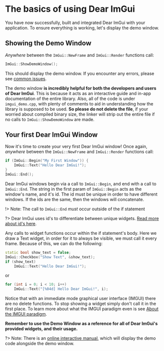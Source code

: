 # The basics of using Dear ImGui

You have now successfully, built and integrated Dear ImGui with your application. To ensure everything is working, let's
display the demo window.

## Showing the Demo Window

*Anywhere* between the `ImGui::NewFrame` and `ImGui::Render` functions call:

```cpp
ImGui::ShowDemoWindow();
```

This should display the demo window. If you encounter any errors, please see
[common issues](./integrating.md#common-issues).

The demo window **is incredibly helpful for both the developers and users of Dear ImGui**. This is because it acts as
an interactive guide and in-app documentation of the entire library. Also, all of the code is under `imgui_demo.cpp`, with 
plenty of comments to aid in understanding how the library is supposed to be used. **So please do not delete the file**, if 
your worried about compiled binary size, the linker will strip out the entire file if no calls to `ImGui::ShowDemoWindow` are 
made.

## Your first Dear ImGui Window

Now it's time to create your very first Dear ImGui window! Once again, *anywhere* between the `ImGui::NewFrame` and 
`ImGui::Render` functions call:

```cpp
if (ImGui::Begin("My First Window")) {
    ImGui::Text("Hello Dear ImGui!");
}
ImGui::End();
```

Dear ImGui windows begin via a call to `ImGui::Begin`, and end with a call to `ImGui::End`. The string in the first param of 
`ImGui::Begin` acts as the window's name, and it's id. The id must be unique in order to have different windows. If the ids are
the same, then the windows will concatenate.

!> Note: The call to `ImGui::End` *must* occur outside of the if statement

?> Dear ImGui uses id's to differentiate between unique widgets.
   [Read more about id's here](../reference/faq.md#q-why-is-my-widget-not-reacting-when-i-click-on-it).

Any calls to widget functions occur within the if statement's body. Here we draw a Text widget, in order for it to always be 
visible, we must call it every frame. Because of this, we can do the following:

```cpp
static bool show_text = false;
ImGui::Checkbox("Show Text", &show_text);
if (show_text)
    ImGui::Text("Hello Dear ImGui!");
```

or

```cpp
for (int i = 0; i < 10; i++)
    ImGui::Text("[%04d] Hello Dear ImGui!", i);
```

Notice that with an immediate mode graphical user interface (IMGUI) there are no delete functions. To stop showing a widget
simply don't call it in the first place. To learn more about what the IMGUI paradigm even is see
[About the IMGUI paradigm](../reference/imgui-paradigm.md).

**Remember to use the Demo Window as a reference for all of Dear ImGui's provided widgets, and their usage.**

?> Note: There is an [online interactive manual](https://pthom.github.io/imgui_manual_online/manual/imgui_manual.html),
   which will display the demo code alongside the demo window.
